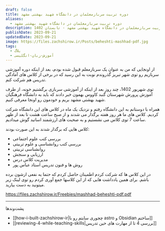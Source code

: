 ```yaml
---
draft: false
title: دوره تربیت سربازمعلمان در دانشگاه شهید بهشتی مشهد
aliases:
  - دوره تربیت سربازمعلمان در دانشگاه شهید بهشتی مشهد
description: دوره تربیت سربازمعلمان در دانشگاه شهید بهشتی مشهد - تابستان 1402
publishDate: 2023-09-21
updatedDate: 2023-09-21
image: https://files.zachshirow.ir/Posts/beheshti-mashhad-pdf.jpg
tags:
  - بلاگ
  - آموزش-زبان-انگلیسی
---
```


از اونجایی که من به عنوان یک سربازمعلم قبول شده بودم، بعد از اینکه دوره آموزشی سربازیم رو توی شهر تبریز گذروندم نوبت به این رسید که در برخی از کلاس های آمادگی تدریس هم شرکت کنم. 

توی شهریور 1402، چند روز بعد از اینکه از آموزشی سربازی برگشتیم خونه، از طرف آموزش پرورش شهرستان گنبد کاووس بهمون خبر دادند که باید به دانشگاه فرهنگیان شهید بهشتی مشهد بریم و خودمون رو اونجا معرفی کنیم. 

همراه با دوستانم به این دانشگاه رفتم و نزدیک یک ماه در کلاس های این دانشگاه شرکت کردیم. کلاس های ما هر روز هفته برگذار می شدند و از صبح ساعت هشت تا بعد از ظهر ساعت 7 توی کلاس می نشستیم و به صحبت های ارزشمند اساتید گوش میدادیم. 

کلاس هایی که برگذار شدند به این صورت بودند: 

- بررسی کتب علوم اجتماعی
- بررسی کتب روانشناسی و علوم تربیتی
- روانشناسی تربیتی
- ارزیابی و سنجش
- مدیریت کلاس درس
- روش ها و فنون تدریس استاد عباس پور

در این کلاس ها که شرکت کردم اطمینان حاصل کردم که حتما یه نفعی ازشون برده باشم. برای همین یادداشت هایی که از این کلاسها جمع آوری کردم رو توی لینک زیر میتونید به دست بیارید. 

https://files.zachshirow.ir/Freebies/mashhad-beheshti-pdf.pdf

---
پشت‌وند‌ها
- [[how-i-built-zachshirow-ir|چجوری سایتم رو با astro و Obsidian ساختم]]
- [[reviewing-4-while-teaching-skills|بررسی 4 تا از مهارت های حین تدریس]]

